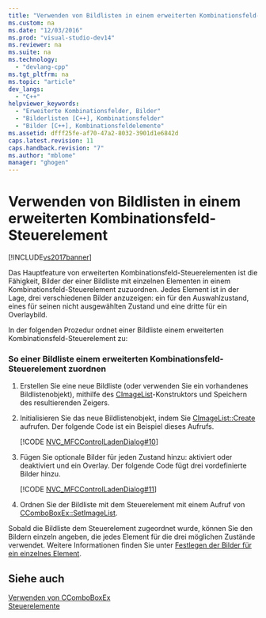 ```yaml
---
title: "Verwenden von Bildlisten in einem erweiterten Kombinationsfeld-Steuerelement"
ms.custom: na
ms.date: "12/03/2016"
ms.prod: "visual-studio-dev14"
ms.reviewer: na
ms.suite: na
ms.technology: 
  - "devlang-cpp"
ms.tgt_pltfrm: na
ms.topic: "article"
dev_langs: 
  - "C++"
helpviewer_keywords: 
  - "Erweiterte Kombinationsfelder, Bilder"
  - "Bilderlisten [C++], Kombinationsfelder"
  - "Bilder [C++], Kombinationsfeldelemente"
ms.assetid: dfff25fe-af70-47a2-8032-3901d1e6842d
caps.latest.revision: 11
caps.handback.revision: "7"
ms.author: "mblome"
manager: "ghogen"
---
```

# Verwenden von Bildlisten in einem erweiterten Kombinationsfeld-Steuerelement
[!INCLUDE[vs2017banner](../assembler/inline/includes/vs2017banner.md)]

Das Hauptfeature von erweiterten Kombinationsfeld\-Steuerelementen ist die Fähigkeit, Bilder der einer Bildliste mit einzelnen Elementen in einem Kombinationsfeld\-Steuerelement zuzuordnen.  Jedes Element ist in der Lage, drei verschiedenen Bilder anzuzeigen: ein für den Auswahlzustand, eines für seinen nicht ausgewählten Zustand und eine dritte für ein Overlaybild.  
  
 In der folgenden Prozedur ordnet einer Bildliste einem erweiterten Kombinationsfeld\-Steuerelement zu:  
  
### So einer Bildliste einem erweiterten Kombinationsfeld\-Steuerelement zuordnen  
  
1.  Erstellen Sie eine neue Bildliste \(oder verwenden Sie ein vorhandenes Bildlistenobjekt\), mithilfe des [CImageList](../mfc/reference/cimagelist-class.md)\-Konstruktors und Speichern des resultierenden Zeigers.  
  
2.  Initialisieren Sie das neue Bildlistenobjekt, indem Sie [CImageList::Create](../Topic/CImageList::Create.md) aufrufen.  Der folgende Code ist ein Beispiel dieses Aufrufs.  
  
     [!CODE [NVC_MFCControlLadenDialog#10](../CodeSnippet/VS_Snippets_Cpp/NVC_MFCControlLadenDialog#10)]  
  
3.  Fügen Sie optionale Bilder für jeden Zustand hinzu: aktiviert oder deaktiviert und ein Overlay.  Der folgende Code fügt drei vordefinierte Bilder hinzu.  
  
     [!CODE [NVC_MFCControlLadenDialog#11](../CodeSnippet/VS_Snippets_Cpp/NVC_MFCControlLadenDialog#11)]  
  
4.  Ordnen Sie der Bildliste mit dem Steuerelement mit einem Aufruf von [CComboBoxEx::SetImageList](../Topic/CComboBoxEx::SetImageList.md).  
  
 Sobald die Bildliste dem Steuerelement zugeordnet wurde, können Sie den Bildern einzeln angeben, die jedes Element für die drei möglichen Zustände verwendet.  Weitere Informationen finden Sie unter [Festlegen der Bilder für ein einzelnes Element](../mfc/setting-the-images-for-an-individual-item.md).  
  
## Siehe auch  
 [Verwenden von CComboBoxEx](../mfc/using-ccomboboxex.md)   
 [Steuerelemente](../mfc/controls-mfc.md)